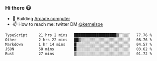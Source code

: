 ### Hi there 😃

- 🔨 Building [Arcade.computer](https://arcade.computer)
- 📫 How to reach me: twitter DM [@kernelsoe](https://twitter.com/kernelsoe)

<!--START_SECTION:waka-->

```txt
TypeScript     21 hrs 2 mins   ███████████████████▒░░░░░   77.76 %
Other          2 hrs 22 mins   ██▒░░░░░░░░░░░░░░░░░░░░░░   08.76 %
Markdown       1 hr 14 mins    █░░░░░░░░░░░░░░░░░░░░░░░░   04.57 %
JSON           58 mins         █░░░░░░░░░░░░░░░░░░░░░░░░   03.62 %
Rust           27 mins         ▒░░░░░░░░░░░░░░░░░░░░░░░░   01.72 %
```

<!--END_SECTION:waka-->
